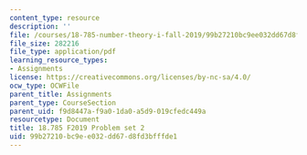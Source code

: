 ```yaml
---
content_type: resource
description: ''
file: /courses/18-785-number-theory-i-fall-2019/99b27210bc9ee032dd67d8fd3bfffde1_MIT18_785F19_pset2.pdf
file_size: 282216
file_type: application/pdf
learning_resource_types:
- Assignments
license: https://creativecommons.org/licenses/by-nc-sa/4.0/
ocw_type: OCWFile
parent_title: Assignments
parent_type: CourseSection
parent_uid: f9d8447a-f9a0-1da0-a5d9-019cfedc449a
resourcetype: Document
title: 18.785 F2019 Problem set 2
uid: 99b27210-bc9e-e032-dd67-d8fd3bfffde1
---
```

